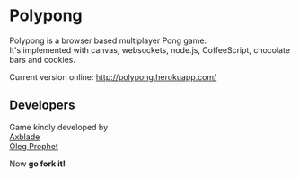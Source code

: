 # Polypong
Polypong is a browser based multiplayer Pong game.  
It's implemented with canvas, websockets, node.js, CoffeeScript, chocolate bars and cookies.

Current version online:
http://polypong.herokuapp.com/

## Developers
Game kindly developed by  
[Axblade](https://github.com/Axblade)  
[Oleg Prophet](https://github.com/Oregu)

Now **go fork it!**
